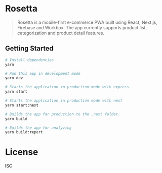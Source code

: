 # Rosetta

> Rosetta is a mobile-first e-commerce PWA built using React, Next.js, Firebase and Workbox. The app currently supports product list, categorization and product detail features.

## Getting Started

```sh
# Install dependencies
yarn

# Run this app in development mode
yarn dev

# Starts the application in production mode with express
yarn start

# Starts the application in production mode with next
yarn start:next

# Builds the app for production to the .next folder.
yarn build

# Builds the app for analyzing
yarn build:report
```

# License

ISC
